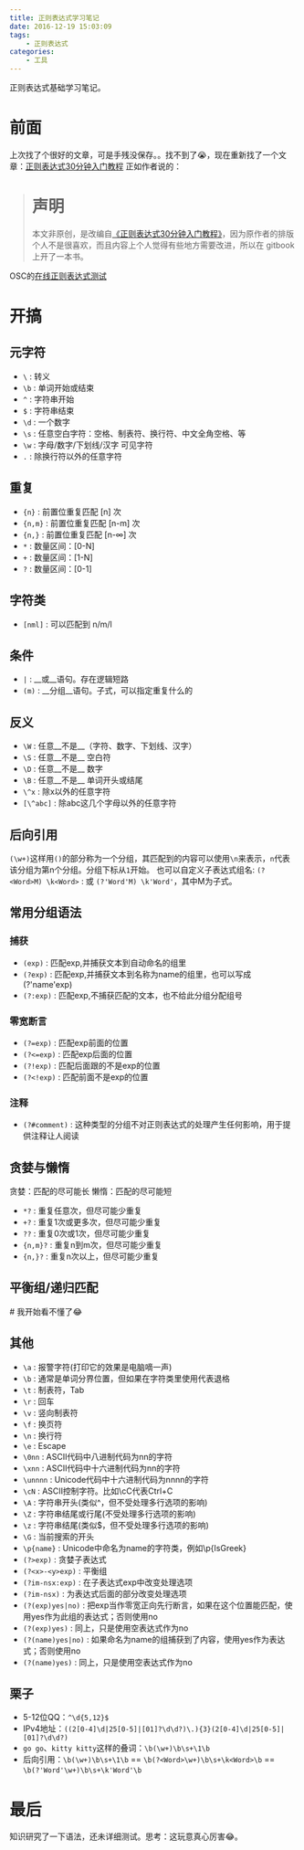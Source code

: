 ```yaml
---
title: 正则表达式学习笔记
date: 2016-12-19 15:03:09
tags:
    - 正则表达式
categories:
    - 工具
---
```


正则表达式基础学习笔记。

<!--more-->

# 前面
  上次找了个很好的文章，可是手残没保存。。找不到了😭，现在重新找了一个文章：[正则表达式30分钟入门教程](https://luke0922.gitbooks.io/learnregularexpressionin30minutes/content/index.html)
  正如作者说的：
  > # 声明
  > 本文非原创，是改编自[《正则表达式30分钟入门教程》](http://deerchao.net/tutorials/regex/regex.htm#mission)，因为原作者的排版个人不是很喜欢，而且内容上个人觉得有些地方需要改进，所以在 gitbook 上开了一本书。
  
  OSC的[在线正则表达式测试](http://tool.oschina.net/regex)
  
# 开搞

## 元字符
  - `\` : 转义
  - `\b` : 单词开始或结束
  - `^` : 字符串开始
  - `$` : 字符串结束
  - `\d` : 一个数字
  - `\s` : 任意空白字符：空格、制表符、换行符、中文全角空格、等
  - `\w` : 字母/数字/下划线/汉字 可见字符
  - `.` : 除换行符以外的任意字符

## 重复
  - `{n}` : 前置位重复匹配 [n] 次
  - `{n,m}` : 前置位重复匹配 [n-m] 次
  - `{n,}` : 前置位重复匹配 [n-∞] 次
  - `*` : 数量区间：[0-N]
  - `+` : 数量区间：[1-N]
  - `?` : 数量区间：[0-1]
  
## 字符类
  - `[nml]` : 可以匹配到 n/m/l
  
## 条件
  - `|` : __或__语句。存在逻辑短路
  - `(m)` : __分组__语句。子式，可以指定重复什么的
  
## 反义
  - `\W` : 任意__不是__（字符、数字、下划线、汉字）
  - `\S` : 任意__不是__ 空白符
  - `\D` : 任意__不是__ 数字
  - `\B` : 任意__不是__ 单词开头或结尾
  - `\^x` : 除x以外的任意字符
  - `[\^abc]` : 除abc这几个字母以外的任意字符
  
## 后向引用
  `(\w+)`这样用`()`的部分称为一个分组，其匹配到的内容可以使用`\n`来表示，`n`代表该分组为第n个分组。分组下标从`1`开始。
  也可以自定义子表达式组名: `(?<Word>M) \k<Word>` : 或 `(?'Word'M) \k'Word'`，其中M为子式。
  
## 常用分组语法

### 捕获
  - `(exp)` : 匹配exp,并捕获文本到自动命名的组里
  - `(?exp)` : 匹配exp,并捕获文本到名称为name的组里，也可以写成(?'name'exp)
  - `(?:exp)` : 匹配exp,不捕获匹配的文本，也不给此分组分配组号

### 零宽断言
  - `(?=exp)` : 匹配exp前面的位置
  - `(?<=exp)` : 匹配exp后面的位置
  - `(?!exp)` : 匹配后面跟的不是exp的位置
  - `(?<!exp)` : 匹配前面不是exp的位置

### 注释
  - `(?#comment)` : 这种类型的分组不对正则表达式的处理产生任何影响，用于提供注释让人阅读
  
## 贪婪与懒惰
  贪婪：匹配的尽可能长
  懒惰：匹配的尽可能短
  
  - `*?` : 重复任意次，但尽可能少重复
  - `+?` : 重复1次或更多次，但尽可能少重复
  - `??` : 重复0次或1次，但尽可能少重复
  - `{n,m}?` : 重复n到m次，但尽可能少重复
  - `{n,}?` : 重复n次以上，但尽可能少重复
  
## 平衡组/递归匹配
  \# 我开始看不懂了😂
  
## 其他
  - `\a` : 报警字符(打印它的效果是电脑嘀一声)
  - `\b` : 通常是单词分界位置，但如果在字符类里使用代表退格
  - `\t` : 制表符，Tab
  - `\r` : 回车
  - `\v` : 竖向制表符
  - `\f` : 换页符
  - `\n` : 换行符
  - `\e` : Escape
  - `\0nn` : ASCII代码中八进制代码为nn的字符
  - `\xnn` : ASCII代码中十六进制代码为nn的字符
  - `\unnnn` : Unicode代码中十六进制代码为nnnn的字符
  - `\cN` : ASCII控制字符。比如\cC代表Ctrl+C
  - `\A` : 字符串开头(类似^，但不受处理多行选项的影响)
  - `\Z` : 字符串结尾或行尾(不受处理多行选项的影响)
  - `\z` : 字符串结尾(类似$，但不受处理多行选项的影响)
  - `\G` : 当前搜索的开头
  - `\p{name}` : Unicode中命名为name的字符类，例如\p{IsGreek}
  - `(?>exp)` : 贪婪子表达式
  - `(?<x>-<y>exp)` : 平衡组
  - `(?im-nsx:exp)` : 在子表达式exp中改变处理选项
  - `(?im-nsx)` : 为表达式后面的部分改变处理选项
  - `(?(exp)yes|no)` : 把exp当作零宽正向先行断言，如果在这个位置能匹配，使用yes作为此组的表达式；否则使用no
  - `(?(exp)yes)` : 同上，只是使用空表达式作为no
  - `(?(name)yes|no)` : 如果命名为name的组捕获到了内容，使用yes作为表达式；否则使用no
  - `(?(name)yes)` : 同上，只是使用空表达式作为no
  
  
## 栗子
  - 5-12位QQ：`^\d{5,12}$`
  - IPv4地址：`((2[0-4]\d|25[0-5]|[01]?\d\d?)\.){3}(2[0-4]\d|25[0-5]|[01]?\d\d?)`
  - `go go`、`kitty kitty`这样的叠词：`\b(\w+)\b\s+\1\b`
  - 后向引用：`\b(\w+)\b\s+\1\b` == `\b(?<Word>\w+)\b\s+\k<Word>\b` == `\b(?'Word'\w+)\b\s+\k'Word'\b`
  
# 最后
  知识研究了一下语法，还未详细测试。思考：这玩意真心厉害😂。
